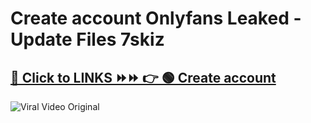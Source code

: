 
 # Create account Onlyfans Leaked - Update Files 7skiz

## <h2><a href="https://clipsfans.com/Create_account&ref=git">🔗 Click to LINKS ⏩⏩ 👉 🟢 Create account </a></h2>

<a href="https://clipsfans.com/Create_account&ref=git" rel="nofollow" data-target="animated-image.originalLink"><img src="https://i.ibb.co.com/xMMVF88/686577567.gif" alt="Viral Video Original" style="max-width: 100%; display: inline-block;" data-target="animated-image.originalImage"></a>

